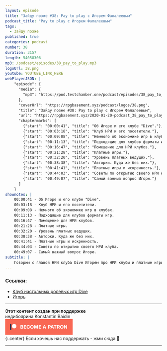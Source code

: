 ```yaml
---
layout: episode
title: "Зайду позже #38: Pay to play с Игорем Фалалеевым"
podcast_title: "Pay to play с Игорем Фалалеевым"
tags:
  - Зайду позже
published: true
categories: podcast
number: 38
duration: 3157
length: 54058306
mp3: /podcast/episodes/38_pay_to_play.mp3
logoUrl: 38.png
youtube: YOUTUBE_LINK_HERE
webPlayerJSON: |
    "episode": {
      "media": {
        "mp3": "https://pod.testchamber.one/podcast/episodes/38_pay_to_play.mp3"
      },
      "coverUrl": "https://rpgbasement.xyz/podcast/logos/38.png",
      "title": "Зайду позже #38: Pay to play с Игорем Фалалеевым",
      "url": "https://rpgbasement.xyz/2020-01-20-podcast_38_pay_to_play/",
      "chaptermarks": [
        {"start": "00:00:41", "title": "Об Игоре и его клубе "Dive"."},
        {"start": "00:03:18", "title": "Клуб НРИ и его посетители."},
        {"start": "00:09:08", "title": "Немного об экономике игр в клубах."},
        {"start": "00:11:13", "title": "Подходящие для клубов форматы игр."},
        {"start": "00:16:47", "title": "Помещение для НРИ клубов."},
        {"start": "00:21:28", "title": "Платные игры."},
        {"start": "00:32:20", "title": "Уровень платных ведущих."},
        {"start": "00:38:38", "title": "Авторки. Куда же без них."},
        {"start": "00:41:41", "title": "Платные игры и искренность."},
        {"start": "00:44:03", "title": "Советы по открытию своего НРИ клуба."},
        {"start": "00:49:07", "title": "Самый важный вопрос Игорю."}
      ]
    }
shownotes: |
    00:00:41 - Об Игоре и его клубе "Dive".  
    00:03:18 - Клуб НРИ и его посетители.  
    00:09:08 - Немного об экономике игр в клубах.  
    00:11:13 - Подходящие для клубов форматы игр.  
    00:16:47 - Помещение для НРИ клубов.  
    00:21:28 - Платные игры.  
    00:32:20 - Уровень платных ведущих.  
    00:38:38 - Авторки. Куда же без них.  
    00:41:41 - Платные игры и искренность.  
    00:44:03 - Советы по открытию своего НРИ клуба.  
    00:49:07 - Самый важный вопрос Игорю.  
subtitle: |
    Говорим с главой НРИ клуба Dive Игорем про НРИ клубы и платные игры. Шоуноты лишь примерно отражают затронутые темы, лучше послушать целиком :)
---
```


### Ссылки:  
- [Клуб настольных ролевых игр Dive](https://vk.com/trpgdive)
- [Игорь](https://vk.com/sunhell)

---

**Этот контент создан при поддержке**  
индибоярина Konstantin Baidin  
[![](/img/patreon_button.png)](https://www.patreon.com/rpgbasement)  
{:.center}
Если хочешь нас поддержать - жми сюда 🔼

---
